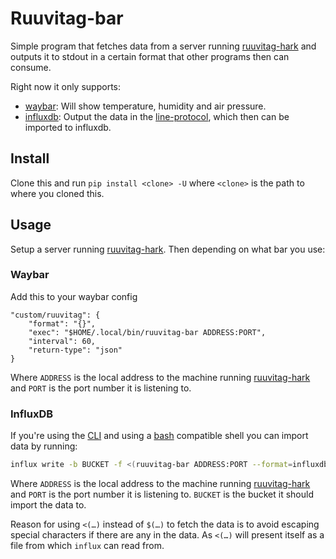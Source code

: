 # Ruuvitag-bar

Simple program that fetches data from a server running
[ruuvitag-hark](https://github.com/plattfot/ruuvitag-hark) and outputs
it to stdout in a certain format that other programs then can consume.

Right now it only supports:

- [waybar](https://github.com/Alexays/Waybar): Will show temperature,
  humidity and air pressure.
- [influxdb](https://www.influxdata.com/products/influxdb-overview/): Output the data in the [line-protocol](https://docs.influxdata.com/influxdb/v2.0/reference/syntax/line-protocol/), which then can be imported to influxdb.

## Install

Clone this and run `pip install <clone> -U` where `<clone>` is the
path to where you cloned this.

## Usage

Setup a server running
[ruuvitag-hark](https://github.com/plattfot/ruuvitag-hark). Then depending on what bar you use:

### Waybar

Add this to your waybar config

```
"custom/ruuvitag": {
    "format": "{}",
    "exec": "$HOME/.local/bin/ruuvitag-bar ADDRESS:PORT",
    "interval": 60,
    "return-type": "json"
}
```

Where `ADDRESS` is the local address to the machine running
[ruuvitag-hark](https://github.com/plattfot/ruuvitag-hark) and
`PORT` is the port number it is listening to.

### InfluxDB

If you're using the
[CLI](https://docs.influxdata.com/influxdb/v2.0/reference/cli/influx/write/)
and using a [bash](https://www.gnu.org/software/bash/) compatible
shell you can import data by running:

```bash
influx write -b BUCKET -f <(ruuvitag-bar ADDRESS:PORT --format=influxdb)
```

Where `ADDRESS` is the local address to the machine running
[ruuvitag-hark](https://github.com/plattfot/ruuvitag-hark) and `PORT`
is the port number it is listening to. `BUCKET` is the bucket it
should import the data to.

Reason for using `<(…)` instead of `$(…)` to fetch the data is to
avoid escaping special characters if there are any in the data. As
`<(…)` will present itself as a file from which `influx` can read
from.
